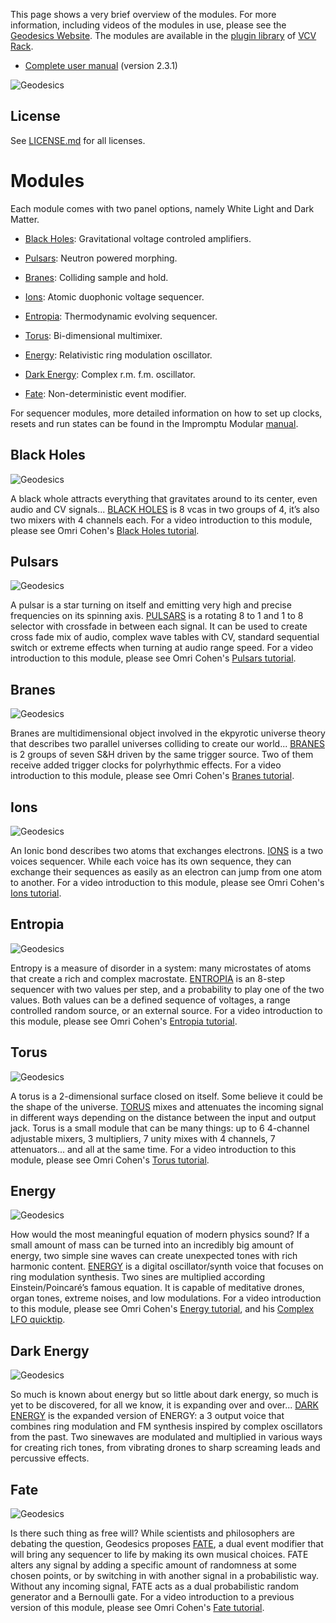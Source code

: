 This page shows a very brief overview of the modules. For more information, including videos of the modules in use, please see the [Geodesics Website](https://www.pyer.be/geodesics.html). The modules are available in the [plugin library](https://library.vcvrack.com/) of [VCV Rack](https://vcvrack.com). 

* [Complete user manual](doc/geodesics2.0-complete_user_manual.pdf) (version 2.3.1)

![Geodesics](res/img/Blanks.jpg)

[//]: # (!!!!!UPDATE VERSION NUMBER IN PLUGIN.JSON ALSO!!!!!   120% Zoom for jpgs)


## License

See [LICENSE.md](LICENSE.md) for all licenses.


<a id="modules"></a>
# Modules

Each module comes with two panel options, namely White Light and Dark Matter.

* [Black Holes](#blackholes): Gravitational voltage controled amplifiers.

* [Pulsars](#pulsars): Neutron powered morphing.

* [Branes](#branes): Colliding sample and hold.

* [Ions](#ions): Atomic duophonic voltage sequencer.

* [Entropia](#entropia): Thermodynamic evolving sequencer.

* [Torus](#torus): Bi-dimensional multimixer.

* [Energy](#energy): Relativistic ring modulation oscillator.

* [Dark Energy](#darkenergy): Complex r.m. f.m. oscillator.

* [Fate](#fate): Non-deterministic event modifier.

For sequencer modules, more detailed information on how to set up clocks, resets and run states can be found in the Impromptu Modular [manual](https://github.com/MarcBoule/ImpromptuModular#on-resets-clocks-and-run-states-).



<a id="blackholes"></a>
## Black Holes

![Geodesics](res/img/BlackHoles.jpg)

A black whole attracts everything that gravitates around to its center, even audio and CV signals... [BLACK HOLES](doc/geodesics2.0-black_holes.pdf) is 8 vcas in two groups of 4, it’s also two mixers with 4 channels each. 
For a video introduction to this module, please see Omri Cohen's [Black Holes tutorial](https://www.youtube.com/watch?v=dUIPvfnc4dI).



<a id="pulsars"></a>
## Pulsars

![Geodesics](res/img/Pulsars.jpg)

A pulsar is a star turning on itself and emitting very high and precise frequencies on its spinning axis. [PULSARS](doc/geodesics2.0-pulsars.pdf) is a rotating 8 to 1 and 1 to 8 selector with crossfade in between each signal. It can be used to create cross fade mix of audio, complex wave tables with CV, standard sequential switch or extreme effects when turning at audio range speed.
For a video introduction to this module, please see Omri Cohen's [Pulsars tutorial](https://www.youtube.com/watch?v=yb3Z1LGSOjQ).



<a id="branes"></a>
## Branes

![Geodesics](res/img/Branes.jpg)

Branes are multidimensional object involved in the ekpyrotic universe theory that describes two parallel universes colliding to create our world... [BRANES](doc/geodesics2.0-branes.pdf) is 2 groups of seven S&H driven by the same trigger source. Two of them receive added trigger clocks for polyrhythmic effects. 
For a video introduction to this module, please see Omri Cohen's [Branes tutorial](https://www.youtube.com/watch?v=vncNcfHWH5Q).



<a id="ions"></a>
## Ions

![Geodesics](res/img/Ions.jpg)

An Ionic bond describes two atoms that exchanges electrons. [IONS](doc/geodesics2.0-ions.pdf) is a two voices sequencer. While each voice has its own sequence, they can exchange their sequences as easily as an electron can jump from one atom to another.
For a video introduction to this module, please see Omri Cohen's [Ions tutorial](https://www.youtube.com/watch?v=VEKbma--PMo).



<a id="entropia"></a>
## Entropia

![Geodesics](res/img/Entropia.jpg)

Entropy is a measure of disorder in a system: many microstates of atoms that create a rich and complex macrostate. [ENTROPIA](doc/geodesics2.0-entropia.pdf) is an 8-step sequencer with two values per step, and a probability to play one of the two values. Both values can be a defined sequence of voltages, a range controlled random source, or an external source.
For a video introduction to this module, please see Omri Cohen's [Entropia tutorial](https://www.youtube.com/watch?v=UGzF5vmssGs).



<a id="torus"></a>
## Torus

![Geodesics](res/img/Torus.jpg)

A torus is a 2-dimensional surface closed on itself. Some believe it could be the shape of the universe. [TORUS](doc/geodesics2.0-torus.pdf) mixes and attenuates the incoming signal in different ways depending on the distance between the input and output jack. Torus is a small module that can be many things: up to 6 4-channel adjustable mixers, 3 multipliers, 7 unity mixes with 4 channels, 7 attenuators... and all at the same time.
For a video introduction to this module, please see Omri Cohen's [Torus tutorial](https://www.youtube.com/watch?v=oXTPhMoe348).



<a id="energy"></a>
## Energy

![Geodesics](res/img/Energy.jpg)

How would the most meaningful equation of modern physics sound? If a small amount of mass can be turned into an incredibly big amount of energy, two simple sine waves can create unexpected tones with rich harmonic content. [ENERGY](doc/geodesics2.0-energy.pdf) is a digital oscillator/synth voice that focuses on ring modulation synthesis. Two sines are multiplied according Einstein/Poincaré’s famous equation. It is capable of meditative drones, organ tones, extreme noises, and low modulations.
For a video introduction to this module, please see Omri Cohen's [Energy tutorial](https://www.youtube.com/watch?v=pNjUCVg9O_Y), and his [Complex LFO quicktip](https://www.youtube.com/watch?v=Tw9HK9fhiSg).



<a id="darkenergy"></a>
## Dark Energy

![Geodesics](res/img/DarkEnergy.jpg)

So much is known about energy but so little about dark energy, so much is yet to be discovered, for all we know, it is expanding over and over... [DARK ENERGY](doc/geodesics-dark-energy.pdf) is the expanded version of ENERGY: a 3 output voice that combines ring modulation and FM synthesis inspired by complex oscillators from the past. Two sinewaves are modulated and multiplied in various ways for creating rich tones, from vibrating drones to sharp screaming leads and percussive effects.



<a id="fate"></a>
## Fate

![Geodesics](res/img/Fate.jpg)

Is there such thing as free will? While scientists and philosophers are debating the question, Geodesics proposes [FATE](doc/geodesics2.0-fate.pdf), a dual event modifier that will bring any sequencer to life by making its own musical choices. FATE alters any signal by adding a specific amount of randomness at some chosen points, or by switching in with another signal in a probabilistic way. Without any incoming signal, FATE acts as a dual probabilistic random generator and a Bernoulli gate.
For a video introduction to a previous version of this module, please see Omri Cohen's [Fate tutorial](https://www.youtube.com/watch?v=6HRe-CnAO2E).
